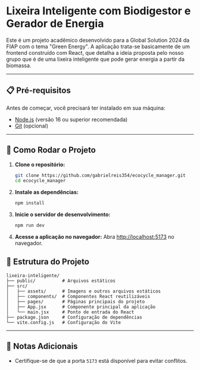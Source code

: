 # Lixeira Inteligente com Biodigestor e Gerador de Energia

Este é um projeto acadêmico desenvolvido para a Global Solution 2024 da FIAP com o tema "Green Energy". A aplicação trata-se basicamente de um frontend construído com React, que detalha a ideia proposta pelo nosso grupo que é de uma lixeira inteligente que pode gerar energia a partir da biomassa.

---

## 📋 Pré-requisitos

Antes de começar, você precisará ter instalado em sua máquina:

- [Node.js](https://nodejs.org) (versão 16 ou superior recomendada)
- [Git](https://git-scm.com) (opcional)

---

## 🚀 Como Rodar o Projeto

1. **Clone o repositório:**
   ```bash
   git clone https://github.com/gabrielreis354/ecocycle_manager.git
   cd ecocycle_manager
   ```

2. **Instale as dependências:**
   ```bash
   npm install
   ```

3. **Inicie o servidor de desenvolvimento:**
   ```bash
   npm run dev
   ```

4. **Acesse a aplicação no navegador:**
   Abra [http://localhost:5173](http://localhost:5173) no navegador.
   
## 🌟 Estrutura do Projeto

```plaintext
lixeira-inteligente/
├── public/          # Arquivos estáticos
├── src/             
│   ├── assets/      # Imagens e outros arquivos estáticos
│   ├── components/  # Componentes React reutilizáveis
│   ├── pages/       # Páginas principais do projeto
│   ├── App.jsx      # Componente principal da aplicação
│   └── main.jsx     # Ponto de entrada do React
├── package.json     # Configuração de dependências
└── vite.config.js   # Configuração do Vite
```

---

## 📖 Notas Adicionais

- Certifique-se de que a porta `5173` está disponível para evitar conflitos.
